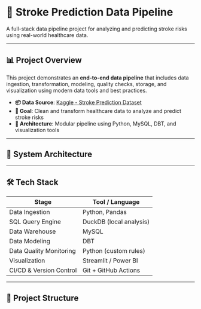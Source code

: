 # 🧠 Stroke Prediction Data Pipeline

A full-stack data pipeline project for analyzing and predicting stroke risks using real-world healthcare data.

---

## 📊 Project Overview

This project demonstrates an **end-to-end data pipeline** that includes data ingestion, transformation, modeling, quality checks, storage, and visualization using modern data tools and best practices.

- **📦 Data Source**: [Kaggle - Stroke Prediction Dataset](https://www.kaggle.com/datasets/fedesoriano/stroke-prediction-dataset)
- **🎯 Goal**: Clean and transform healthcare data to analyze and predict stroke risks
- **🧱 Architecture**: Modular pipeline using Python, MySQL, DBT, and visualization tools

---

## 🧭 System Architecture


---

## 🛠 Tech Stack

| Stage                   | Tool / Language           |
|-------------------------|---------------------------|
| Data Ingestion          | Python, Pandas            |
| SQL Query Engine        | DuckDB (local analysis)   |
| Data Warehouse          | MySQL                     |
| Data Modeling           | DBT                       |
| Data Quality Monitoring | Python (custom rules)     |
| Visualization           | Streamlit / Power BI      |
| CI/CD & Version Control | Git + GitHub Actions      |

---

## 📁 Project Structure


